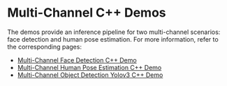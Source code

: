 # Multi-Channel C++ Demos

The demos provide an inference pipeline for two multi-channel scenarios: face detection and human pose estimation. For more information, refer to the corresponding pages:
* [Multi-Channel Face Detection C++ Demo](./face_detection/README.md)
* [Multi-Channel Human Pose Estimation C++ Demo](./human_pose_estimation/README.md)
* [Multi-Channel Object Detection Yolov3 C++ Demo](./object_detection_demo_yolov3/README.md)
